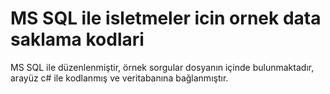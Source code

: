 # MS SQL ile isletmeler icin ornek data saklama kodlari
 MS SQL ile düzenlenmiştir, örnek sorgular dosyanın içinde bulunmaktadır, arayüz c# ile kodlanmış ve veritabanına bağlanmıştır.
